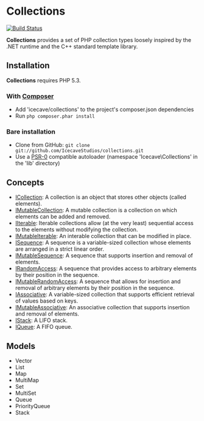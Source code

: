 # Collections

[![Build Status](https://secure.travis-ci.org/IcecaveStudios/collections.png)](http://travis-ci.org/IcecaveStudios/collections)

**Collections** provides a set of PHP collection types loosely inspired by the .NET runtime and the C++ standard template library.

## Installation

**Collections** requires PHP 5.3.

### With [Composer](http://getcomposer.org/)

* Add 'icecave/collections' to the project's composer.json dependencies
* Run `php composer.phar install`

### Bare installation

* Clone from GitHub: `git clone git://github.com/IcecaveStudios/collections.git`
* Use a [PSR-0](https://github.com/php-fig/fig-standards/./blob/master/accepted/PSR-0.md)
  compatible autoloader (namespace 'Icecave\Collections' in the 'lib' directory)

## Concepts

* [ICollection](./blob/master/lib/Icecave/Collections/ICollection.php): A collection is an object that stores other objects (called elements).
* [IMutableCollection](./blob/master/lib/Icecave/Collections/IMutableCollection.php): A mutable collection is a collection on which elements can be added and removed.
* [IIterable](./blob/master/lib/Icecave/Collections/IIterable.php): Iterable collections allow (at the very least) sequential access to the elements without modifying the collection.
* [IMutableIterable](./blob/master/lib/Icecave/Collections/IMutableIterable.php): An interable collection that can be modified in place.
* [ISequence](./blob/master/lib/Icecave/Collections/ISequence.php): A sequence is a variable-sized collection whose elements are arranged in a strict linear order.
* [IMutableSequence](./blob/master/lib/Icecave/Collections/IMutableSequence.php): A sequence that supports insertion and removal of elements.
* [IRandomAccess](./blob/master/lib/Icecave/Collections/IRandomAccess.php): A sequence that provides access to arbitrary elements by their position in the sequence.
* [IMutableRandomAccess](./blob/master/lib/Icecave/Collections/IMutableRandomAccess.php): A sequence that allows for insertion and removal of arbitrary elements by their position in the sequence.
* [IAssociative](./blob/master/lib/Icecave/Collections/Collections/ICollection.php): A variable-sized collection that supports efficient retrieval of values based on keys.
* [IMutableAssociative](./blob/master/lib/Icecave/Collections/IMutableAssociative.php): An associative collection that supports insertion and removal of elements.
* [IStack](./blob/master/lib/Icecave/Collections/IStack.php): A LIFO stack.
* [IQueue](./blob/master/lib/Icecave/Collections/IQueue.php): A FIFO queue.

## Models

* Vector
* List
* Map
* MultiMap
* Set
* MultiSet
* Queue
* PriorityQueue
* Stack
